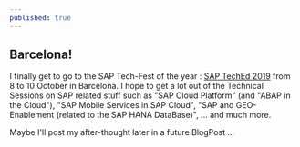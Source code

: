 ```yaml
---
published: true
---
```

## Barcelona!

I finally get to go to the SAP Tech-Fest of the year : [SAP TechEd 2019](https://events.sap.com/teched-emea/en/home) from 8 to 10 October in Barcelona.
I hope to get a lot out of the Technical Sessions on SAP related stuff such as "SAP Cloud Platform" (and "ABAP in the Cloud"), "SAP Mobile Services in SAP Cloud", "SAP and GEO-Enablement (related to the SAP HANA DataBase)", ... and much more.

Maybe I'll post my after-thought later in a future BlogPost ...
